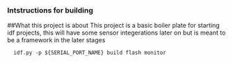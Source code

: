 ### Intstructions for building

##What this project is about
This project is a basic boiler plate for starting idf projects, this will have some sensor integerations later on
but is meant to be a framework in the later stages
```
  idf.py -p ${SERIAL_PORT_NAME} build flash monitor
``` 
